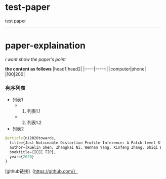 # test-paper
test paper
***
# paper-explaination
*i want show the paper's point*

**the content as follows**
|head1|head2|
|:----|-----:|
|computer|phone|
|100|200|

### 有序列表
- 列表1
  - 1. 列表1.1
  - 2. 列表1.2
- 列表2

```python
@article{ni2020towards,
  title={Just Noticeable Distortion Profile Inference: A Patch-level Structural Visibility Learning Approach},
  author={Xuelin Shen, Zhangkai Ni, Wenhan Yang, Xinfeng Zhang, Shiqi Wang,  and Sam Kwong},
  booktitle={IEEE TIP},
  year={2020}
}
```
[github链接]（https://github.com/）
